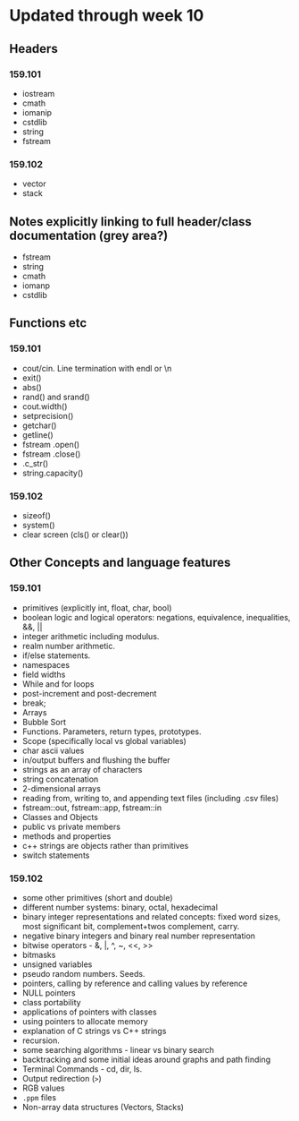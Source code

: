 # Updated through week 10

## Headers
### 159.101
 - iostream
 - cmath
 - iomanip
 - cstdlib
 - string
 - fstream
### 159.102
- vector
- stack

## Notes explicitly linking to full header/class documentation (grey area?)
- fstream
- string
- cmath
- iomanp
- cstdlib

## Functions etc
### 159.101
- cout/cin. Line termination with endl or \n
- exit()
- abs()
- rand() and srand()
- cout.width()
- setprecision() 
- getchar()
- getline()
- fstream .open()
- fstream .close()
- .c_str()
- string.capacity()
### 159.102
- sizeof()
- system()
- clear screen (cls() or clear())
  


## Other Concepts and language features
### 159.101
- primitives (explicitly int, float, char, bool)
- boolean logic and logical operators: negations, equivalence, inequalities, &&, ||
- integer arithmetic including modulus.
- realm number arithmetic.
- if/else statements.
- namespaces
- field widths
- While and for loops
- post-increment and post-decrement
- break;
- Arrays
- Bubble Sort
- Functions. Parameters, return types, prototypes.
- Scope (specifically local vs global variables)
- char ascii values
- in/output buffers and flushing the buffer
- strings as an array of characters
- string concatenation
- 2-dimensional arrays
- reading from, writing to, and appending text files (including .csv files)
- fstream::out, fstream::app, fstream::in
- Classes and Objects
- public vs private members
- methods and properties
- c++ strings are objects rather than primitives
- switch statements
### 159.102
- some other primitives (short and double)
- different number systems: binary, octal, hexadecimal
- binary integer representations and related concepts: fixed word sizes, most significant bit, complement+twos complement, carry.
- negative binary integers and binary real number representation
- bitwise operators - &, |, ^, ~, <<, >>
- bitmasks
- unsigned variables
- pseudo random numbers. Seeds.
- pointers, calling by reference and calling values by reference
- NULL pointers
- class portability
- applications of pointers with classes
- using pointers to allocate memory
- explanation of C strings vs C++ strings
- recursion.
- some searching algorithms - linear vs binary search
- backtracking and some initial ideas around graphs and path finding
- Terminal Commands - cd, dir, ls. 
- Output redirection (`>`)
- RGB values
- `.ppm` files
- Non-array data structures (Vectors, Stacks)
